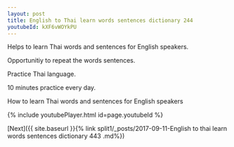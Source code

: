```yaml
---
layout: post
title: English to Thai learn words sentences dictionary 244 
youtubeId: kXF6vWOYkPU
---
```

 
 
Helps to learn Thai words and sentences for English speakers.

Opportunitiy to repeat the words sentences. 

Practice Thai language. 
 
10 minutes practice every day. 
 
How to learn Thai words and sentences for English speakers 
 
{% include youtubePlayer.html id=page.youtubeId %}
 
 
[Next]({{ site.baseurl }}{% link  split1/_posts/2017-09-11-English to thai learn words sentences dictionary 443 .md%})
 
